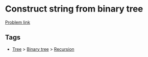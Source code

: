 # Construct string from binary tree

[Problem link](https://leetcode.com/problems/construct-string-from-binary-tree)

## Tags

* [Tree](/README.md#Tree) > [Binary tree](/README.md#Tree-Binary_tree) > [Recursion](/README.md#Tree-Binary_tree-Recursion)
